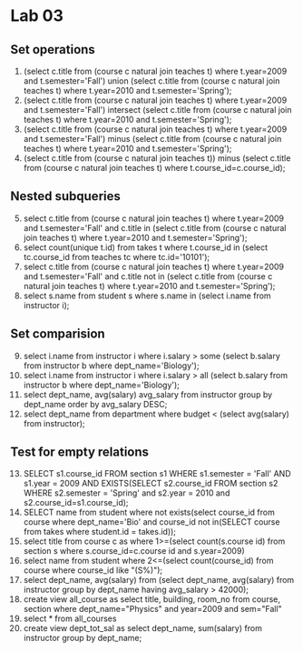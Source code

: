 # Lab 03

## Set operations
1. (select c.title from (course c natural join teaches t) where t.year=2009 and t.semester='Fall') union (select c.title from (course c natural join teaches t) where t.year=2010 and t.semester='Spring');
2. (select c.title from (course c natural join teaches t) where t.year=2009 and t.semester='Fall') intersect (select c.title from (course c natural join teaches t) where t.year=2010 and t.semester='Spring');
3. (select c.title from (course c natural join teaches t) where t.year=2009 and t.semester='Fall') minus (select c.title from (course c natural join teaches t) where t.year=2010 and t.semester='Spring');
4. (select c.title from (course c natural join teaches t)) minus (select c.title from (course c natural join teaches t) where t.course_id=c.course_id);


## Nested subqueries
5. select c.title from (course c natural join teaches t) where t.year=2009 and t.semester='Fall' and c.title in (select c.title from (course c natural join teaches t) where t.year=2010 and t.semester='Spring');
6. select count(unique t.id) from takes t where t.course_id in (select tc.course_id from teaches tc where tc.id='10101');
7. select c.title from (course c natural join teaches t) where t.year=2009 and t.semester='Fall' and c.title not in (select c.title from (course c natural join teaches t) where t.year=2010 and t.semester='Spring');
8. select s.name from student s where s.name in (select i.name from instructor i);


## Set comparision
9. select i.name from instructor i where i.salary > some (select b.salary from instructor b where dept_name='Biology');
10. select i.name from instructor i where i.salary > all (select b.salary from instructor b where dept_name='Biology');
11. select dept_name, avg(salary) avg_salary from instructor group by dept_name order by avg_salary DESC;
12. select dept_name from department where budget < (select avg(salary) from instructor);

## Test for empty relations
13.  SELECT s1.course_id FROM section s1 WHERE s1.semester = 'Fall' AND s1.year = 2009 AND EXISTS(SELECT s2.course_id FROM section s2 WHERE s2.semester = 'Spring' and s2.year = 2010 and s2.course_id=s1.course_id);
14. SELECT name from student where not exists(select course_id from course where dept_name='Bio' and course_id not in(SELECT course from takes where student.id = takes.id));
15. select title from course c as where 1>=(select count(s.course id) from section s where s.course_id=c.course id and s.year=2009)
16. select name from student where 2<=(select count(course_id) from course where course_id like "(S%)");
17. select dept_name, avg(salary) from (select dept_name, avg(salary) from instructor group by dept_name having avg_salary > 42000);
18. create view all_course as select title, building, room_no from course, section where dept_name="Physics" and year=2009 and sem="Fall"
19. select * from all_courses
20. create view dept_tot_sal as 
select dept_name, sum(salary) from instructor group by dept_name;
